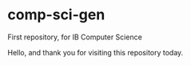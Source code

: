 # comp-sci-gen
First repository, for IB Computer Science

Hello, and thank you for visiting this repository today. 
